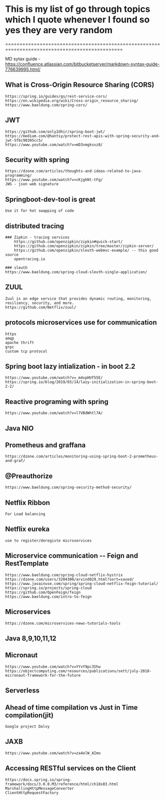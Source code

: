 # This is my list of go through topics which I quote whenever I found so yes they are very random
=============================================================================================== 


 MD sytax guide - https://confluence.atlassian.com/bitbucketserver/markdown-syntax-guide-776639995.html/
 
 
## What is Cross-Origin Resource Sharing (CORS)


	https://spring.io/guides/gs/rest-service-cors/
	https://en.wikipedia.org/wiki/Cross-origin_resource_sharing/
	https://www.baeldung.com/spring-cors/
	
## JWT


	https://github.com/only2dhir/spring-boot-jwt/
	https://medium.com/@hantsy/protect-rest-apis-with-spring-security-and-jwt-5fbc90305cc5/
	https://www.youtube.com/watch?v=mD3vmgksvz8/
	
## Security with spring	


	https://dzone.com/articles/thoughts-and-ideas-related-to-java-programming/
	https://www.youtube.com/watch?v=cKjgkNt-tFg/
	JWS - json web signature
	
## Springboot-dev-tool is great

	Use it for hot swapping of code
	

## distributed tracing 
	### Zipkin - tracing services
		https://github.com/openzipkin/zipkin#quick-start/
		https://github.com/openzipkin/zipkin/tree/master/zipkin-server/
		https://github.com/openzipkin/sleuth-webmvc-example/ -- this good source
		opentracing.io
		
	### sleuth
	https://www.baeldung.com/spring-cloud-sleuth-single-application/
	

## ZUUL
	Zuul is an edge service that provides dynamic routing, monitoring, resiliency, security, and more.
	https://github.com/Netflix/zuul/
	
	
## protocols microservices use for communication
	https
	amqp
	apache thrift
	grpc
	custom tcp protocol

## Spring boot lazy intialization - in boot 2.2
	https://www.youtube.com/watch?v=_m4xpHUf55E/
	https://spring.io/blog/2019/03/14/lazy-initialization-in-spring-boot-2-2/
	
## Reactive programing with spring
	https://www.youtube.com/watch?v=l7VBdWhtl7A/
	

## Java NIO


## Prometheus and graffana
	https://dzone.com/articles/monitoring-using-spring-boot-2-prometheus-and-graf/
	
	
## @Preauthorize
	https://www.baeldung.com/spring-security-method-security/
	
		
## Netflix Ribbon
	For Load balancing

## Netflix eureka
	use to register/deregiste microservices
	
## Microservice communication -- Feign and RestTemplate
	https://www.baeldung.com/spring-cloud-netflix-hystrix
	https://dzone.com/users/3204300/arvind029.html?sort=saved/
	https://www.javainuse.com/spring/spring-cloud-netflix-feign-tutorial/
	https://spring.io/projects/spring-cloud
	https://github.com/OpenFeign/feign
	https://www.baeldung.com/intro-to-feign


## Microservices
	https://dzone.com/microservices-news-tutorials-tools
	
	
## Java 8,9,10,11,12
	
	
## Micronaut
	https://www.youtube.com/watch?v=YYvY9pc3Shw
	https://objectcomputing.com/resources/publications/sett/july-2018-micronaut-framework-for-the-future


## Serverless

## Ahead of time compilation vs Just in Time compilation(jit)
	Google project Dalvy
	
## JAXB
	https://www.youtube.com/watch?v=za4elW_AImo
	
## Accessing RESTful services on the Client
	https://docs.spring.io/spring-framework/docs/3.0.0.M3/reference/html/ch18s03.html
	MarshallingHttpMessageConverter
	ClientHttpRequestFactory
